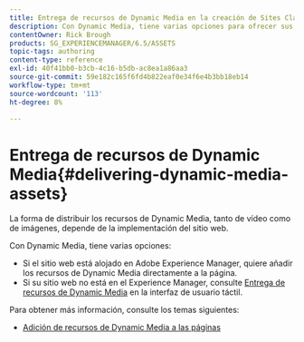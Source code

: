 ```yaml
---
title: Entrega de recursos de Dynamic Media en la creación de Sites Classic
description: Con Dynamic Media, tiene varias opciones para ofrecer sus recursos de Dynamic Media, tanto de vídeo como de imágenes, a su sitio web.
contentOwner: Rick Brough
products: SG_EXPERIENCEMANAGER/6.5/ASSETS
topic-tags: authoring
content-type: reference
exl-id: 40f41bb0-b3cb-4c16-b5db-ac8ea1a86aa3
source-git-commit: 59e182c165f6fd4b822eaf0e34f6e4b3bb18eb14
workflow-type: tm+mt
source-wordcount: '113'
ht-degree: 8%

---
```


# Entrega de recursos de Dynamic Media{#delivering-dynamic-media-assets}

La forma de distribuir los recursos de Dynamic Media, tanto de vídeo como de imágenes, depende de la implementación del sitio web.

Con Dynamic Media, tiene varias opciones:

* Si el sitio web está alojado en Adobe Experience Manager, quiere añadir los recursos de Dynamic Media directamente a la página.
* Si su sitio web no está en el Experience Manager, consulte [Entrega de recursos de Dynamic Media](/help/assets/delivering-dynamic-media-assets.md) en la interfaz de usuario táctil.

Para obtener más información, consulte los temas siguientes:

* [Adición de recursos de Dynamic Media a las páginas](/help/sites-classic-ui-authoring/dynamic-media-assets-adding-to-page.md)
